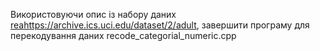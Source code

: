 Використовуючи опис із набору даних [rea](https://archive.ics.uci.edu/dataset/2/adult)https://archive.ics.uci.edu/dataset/2/adult, завершити програму для перекодування даних recode_categorial_numeric.cpp


